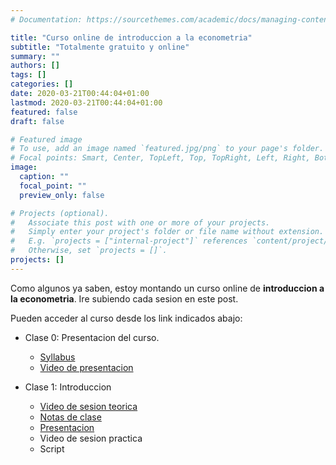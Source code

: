 ```yaml
---
# Documentation: https://sourcethemes.com/academic/docs/managing-content/

title: "Curso online de introduccion a la econometria"
subtitle: "Totalmente gratuito y online"
summary: ""
authors: []
tags: []
categories: []
date: 2020-03-21T00:44:04+01:00
lastmod: 2020-03-21T00:44:04+01:00
featured: false
draft: false

# Featured image
# To use, add an image named `featured.jpg/png` to your page's folder.
# Focal points: Smart, Center, TopLeft, Top, TopRight, Left, Right, BottomLeft, Bottom, BottomRight.
image:
  caption: ""
  focal_point: ""
  preview_only: false

# Projects (optional).
#   Associate this post with one or more of your projects.
#   Simply enter your project's folder or file name without extension.
#   E.g. `projects = ["internal-project"]` references `content/project/deep-learning/index.md`.
#   Otherwise, set `projects = []`.
projects: []
---
```

Como algunos ya saben, estoy montando un curso online de **introduccion a la econometria**. Ire subiendo cada sesion en este post.

Pueden acceder al curso desde los link indicados abajo:

* Clase 0: Presentacion del curso.
  + [Syllabus](syllabus_intro_econometria.pdf)
  + [Video de presentacion](https://youtu.be/-olsXU62SeY)

* Clase 1: Introduccion
  + [Video de sesion teorica](https://youtu.be/qpBmjcXG3oc)
  + [Notas de clase](clase_1.pdf)
  + [Presentacion](clase_1_pres.pdf)
  + Video de sesion practica
  + Script